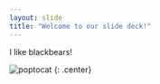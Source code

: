 ```yaml
---
layout: slide
title: "Welcome to our slide deck!"
---
```


I like blackbears!

![poptocat](https://octodex.github.com/images/poptocat.png)
{: .center}
